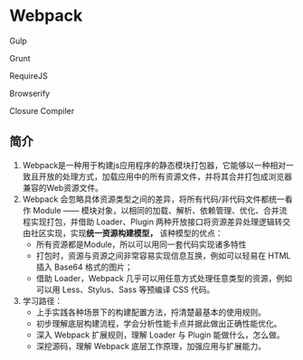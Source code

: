 # Webpack

Gulp

Grunt

RequireJS

Browserify

Closure Compiler

## 简介

1. Webpack是一种用于构建js应用程序的静态模块打包器，它能够以一种相对一致且开放的处理方式，加载应用中的所有资源文件，并将其合并打包成浏览器兼容的Web资源文件。
2. Webpack 会忽略具体资源类型之间的差异，将所有代码/非代码文件都统一看作 Module —— 模块对象，以相同的加载、解析、依赖管理、优化、合并流程实现打包，并借助 Loader、Plugin 两种开放接口将资源差异处理逻辑转交由社区实现，实现**统一资源构建模型，** 该种模型的优点：
   * 所有资源都是Module，所以可以用同一套代码实现诸多特性
   * 打包时，资源与资源之间非常容易实现信息互换，例如可以轻易在 HTML 插入 Base64 格式的图片；
   * 借助 Loader，Webpack 几乎可以用任意方式处理任意类型的资源，例如可以用 Less、Stylus、Sass 等预编译 CSS 代码。
3. 学习路径：
   * 上手实践各种场景下的构建配置方法，捋清楚最基本的使用规则。
   * 初步理解底层构建流程，学会分析性能卡点并据此做出正确性能优化。
   * 深入 Webpack 扩展规则，理解 Loader 与 Plugin 能做什么，怎么做。
   * 深挖源码，理解 Webpack 底层工作原理，加强应用与扩展能力。
